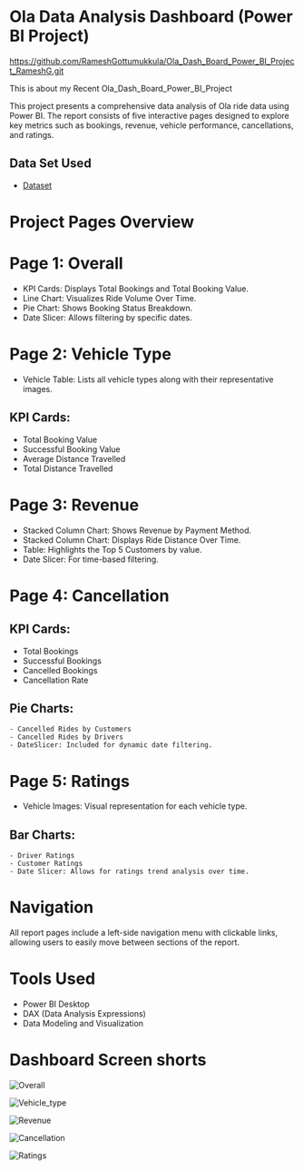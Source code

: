# Ola Data Analysis Dashboard (Power BI Project)
https://github.com/RameshGottumukkula/Ola_Dash_Board_Power_BI_Project_RameshG.git

This is about my Recent Ola_Dash_Board_Power_BI_Project

This project presents a comprehensive data analysis of Ola ride data using Power BI. The report consists of five interactive pages designed to explore key metrics such as bookings, revenue, vehicle performance, cancellations, and ratings.

## Data Set Used

- <a href="https://github.com/RameshGottumukkula/Ola_Dash_Board_Power_BI_Project_RameshG/blob/main/Bookings-100000-Rows.xlsx">Dataset</a>

# Project Pages Overview
# Page 1: Overall

- KPI Cards: Displays Total Bookings and Total Booking Value.
- Line Chart: Visualizes Ride Volume Over Time.
- Pie Chart: Shows Booking Status Breakdown.
- Date Slicer: Allows filtering by specific dates.

# Page 2: Vehicle Type
- Vehicle Table: Lists all vehicle types along with their representative images.

## KPI Cards:

- Total Booking Value
- Successful Booking Value
- Average Distance Travelled
- Total Distance Travelled

# Page 3: Revenue

- Stacked Column Chart: Shows Revenue by Payment Method.
- Stacked Column Chart: Displays Ride Distance Over Time.
- Table: Highlights the Top 5 Customers by value.
- Date Slicer: For time-based filtering.

# Page 4: Cancellation

## KPI Cards:

  - Total Bookings
  - Successful Bookings
  - Cancelled Bookings
  - Cancellation Rate

## Pie Charts:

    - Cancelled Rides by Customers
    - Cancelled Rides by Drivers
    - DateSlicer: Included for dynamic date filtering.

# Page 5: Ratings

  - Vehicle Images: Visual representation for each vehicle type.
  
  ## Bar Charts:
  
    - Driver Ratings
    - Customer Ratings
    - Date Slicer: Allows for ratings trend analysis over time.

# Navigation
  
  All report pages include a left-side navigation menu with clickable links, allowing users to easily move between sections of the report.

# Tools Used
  
  - Power BI Desktop
  - DAX (Data Analysis Expressions)
  - Data Modeling and Visualization
# Dashboard Screen shorts
![Overall](https://github.com/user-attachments/assets/bfd16c89-0c2f-43de-be30-27002cb395ce)

![Vehicle_type](https://github.com/user-attachments/assets/91b3c88a-560e-4ff6-9366-d6166a70e16c)

![Revenue](https://github.com/user-attachments/assets/827187d6-41ad-400a-9699-a6f90a7c3f91)

![Cancellation](https://github.com/user-attachments/assets/7a038d0b-5a23-49b2-b754-1f1cf09c8f1c)

![Ratings](https://github.com/user-attachments/assets/fc80b9d2-3078-491a-871b-201c2661eee0)



